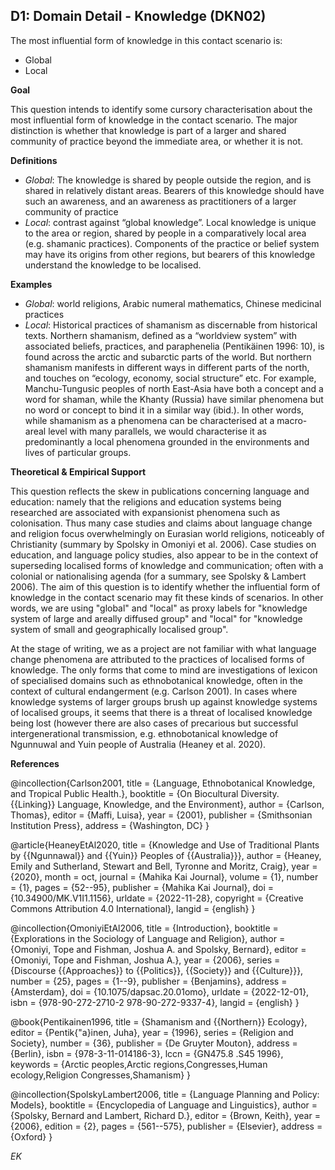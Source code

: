 
## D1: Domain Detail - Knowledge (DKN02)

The most influential form of knowledge in this contact scenario is:

- Global
- Local



**Goal**

This question intends to identify some cursory characterisation about the most influential form of knowledge in the contact scenario. The major distinction is whether that knowledge is part of a larger and shared community of practice beyond the immediate area, or whether it is not.



**Definitions**

- *Global*: The knowledge is shared by people outside the region, and is shared in relatively distant areas. Bearers of this knowledge should have such an awareness, and an awareness as practitioners of a larger community of practice
- *Local*: contrast against “global knowledge”. Local knowledge is unique to the area or region, shared by people in a comparatively local area (e.g. shamanic practices). Components of the practice or belief system may have its origins from other regions, but bearers of this knowledge understand the knowledge to be localised.




**Examples**

- *Global*: world religions, Arabic numeral mathematics, Chinese medicinal practices
- *Local*: Historical practices of shamanism as discernable from historical texts. Northern shamanism, defined as a “worldview system” with associated beliefs, practices, and paraphenelia (Pentikäinen 1996: 10), is found across the arctic and subarctic parts of the world. But northern shamanism manifests in different ways in different parts of the north, and touches on “ecology, economy, social structure” etc. For example, Manchu-Tungusic peoples of north East-Asia have both a concept and a word for shaman, while the Khanty (Russia) have similar phenomena but no word or concept to bind it in a similar way (ibid.). In other words, while shamanism as a phenomena can be characterised at a macro-areal level with many parallels, we would characterise it as predominantly a local phenomena grounded in the environments and lives of particular groups.




**Theoretical & Empirical Support**

This question reflects the skew in publications concerning language and education: namely that the religions and education systems being researched are associated with expansionist phenomena such as colonisation. Thus many case studies and claims about language change and religion focus overwhelmingly on Eurasian world religions, noticeably of Christianity (summary by Spolsky in Omoniyi et al. 2006). Case studies on education, and language policy studies, also appear to be in the context of superseding localised forms of knowledge and communication; often with a colonial or nationalising agenda (for a summary, see Spolsky & Lambert 2006). The aim of this question is to identify whether the influential form of knowledge in the contact scenario may fit these kinds of scenarios. In other words, we are using "global" and "local" as proxy labels for "knowledge system of large and areally diffused group" and "local" for "knowledge system of small and geographically localised group".



At the stage of writing, we as a project are not familiar with what language change phenomena are attributed to the practices of localised forms of knowledge. The only forms that come to mind are investigations of lexicon of specialised domains such as ethnobotanical knowledge, often in the context of cultural endangerment (e.g. Carlson 2001). In cases where knowledge systems of larger groups brush up against knowledge systems of localised groups, it seems that there is a threat of localised knowledge being lost (however there are also cases of precarious but successful intergenerational transmission, e.g. ethnobotanical knowledge of Ngunnuwal and Yuin people of Australia (Heaney et al. 2020).


**References**

@incollection{Carlson2001,
  title = {Language, Ethnobotanical Knowledge, and Tropical Public Health.},
  booktitle = {On Biocultural Diversity. {{Linking}} Language, Knowledge, and the Environment},
  author = {Carlson, Thomas},
  editor = {Maffi, Luisa},
  year = {2001},
  publisher = {Smithsonian Institution Press},
  address = {Washington, DC}
}

@article{HeaneyEtAl2020,
  title = {Knowledge and Use of Traditional Plants by {{Ngunnawal}} and {{Yuin}} Peoples of {{Australia}}},
  author = {Heaney, Emily and Sutherland, Stewart and Bell, Tyronne and Moritz, Craig},
  year = {2020},
  month = oct,
  journal = {Mahika Kai Journal},
  volume = {1},
  number = {1},
  pages = {52--95},
  publisher = {Mahika Kai Journal},
  doi = {10.34900/MK.V1I1.1156},
  urldate = {2022-11-28},
  copyright = {Creative Commons Attribution 4.0 International},
  langid = {english}
}

@incollection{OmoniyiEtAl2006,
  title = {Introduction},
  booktitle = {Explorations in the Sociology of Language and Religion},
  author = {Omoniyi, Tope and Fishman, Joshua A. and Spolsky, Bernard},
  editor = {Omoniyi, Tope and Fishman, Joshua A.},
  year = {2006},
  series = {Discourse {{Approaches}} to {{Politics}}, {{Society}} and {{Culture}}},
  number = {25},
  pages = {1--9},
  publisher = {Benjamins},
  address = {Amsterdam},
  doi = {10.1075/dapsac.20.01omo},
  urldate = {2022-12-01},
  isbn = {978-90-272-2710-2 978-90-272-9337-4},
  langid = {english}
}

@book{Pentikainen1996,
  title = {Shamanism and {{Northern}} Ecology},
  editor = {Pentik{\"a}inen, Juha},
  year = {1996},
  series = {Religion and Society},
  number = {36},
  publisher = {De Gruyter Mouton},
  address = {Berlin},
  isbn = {978-3-11-014186-3},
  lccn = {GN475.8 .S45 1996},
  keywords = {Arctic peoples,Arctic regions,Congresses,Human ecology,Religion Congresses,Shamanism}
}

@incollection{SpolskyLambert2006,
  title = {Language Planning and Policy: Models},
  booktitle = {Encyclopedia of Language and Linguistics},
  author = {Spolsky, Bernard and Lambert, Richard D.},
  editor = {Brown, Keith},
  year = {2006},
  edition = {2},
  pages = {561--575},
  publisher = {Elsevier},
  address = {Oxford}
}



*EK*
